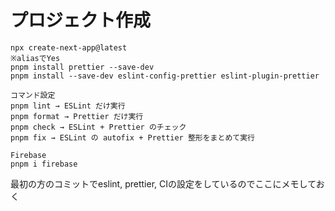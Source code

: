 # プロジェクト作成
```
npx create-next-app@latest
※aliasでYes
pnpm install prettier --save-dev
pnpm install --save-dev eslint-config-prettier eslint-plugin-prettier

コマンド設定
pnpm lint → ESLint だけ実行
pnpm format → Prettier だけ実行
pnpm check → ESLint + Prettier のチェック
pnpm fix → ESLint の autofix + Prettier 整形をまとめて実行

Firebase
pnpm i firebase
```

最初の方のコミットでeslint, prettier, CIの設定をしているのでここにメモしておく
